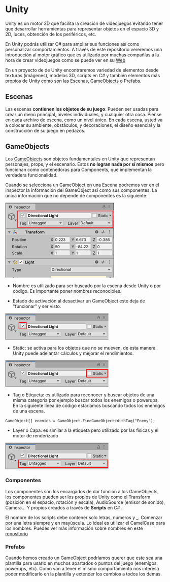 # Unity
Unity es un motor 3D que facilita la creación de videojuegos evitando tener que desarrollar herramientas para representar objetos en el espacio 3D y 2D, luces, obtención de los periféricos, etc.

En Unity podrás utilizar C# para ampliar sus funciones así como personalizar comportamientos. A través de este repositorio vereremos una introducción al motor gráfico que es utilizado por muchas compañías a la hora de crear videojuegos como se puede ver en su [Web](https://unity.com/es/madewith)

En un proyecto de de Unity encontraremos variedad de elementos desde texturas (imágenes), modelos 3D, scripts en C# y también elementos más propios de Unity como son las Escenas, GameObjects o Prefabs.

## Escenas
Las escenas **contienen los objetos de su juego**. Pueden ser usadas para crear un menú principal, niveles individuales, y cualquier otra cosa. Piense en cada archivo de escena, como un nivel único. En cada escena, usted va a colocar su ambiente, obstáculos, y decoraciones, el diseño esencial y la construcción de su juego en pedazos.


## GameObjects
Los [GameObjects](https://docs.unity3d.com/Manual/class-GameObject.html) son objetos fundamentales en Unity que representan personajes, props, y el escenario. Estos **no logran nada por sí mismos** pero funcionan como contenedoras para Components, que implementan la verdadera funcionalidad. 

Cuando se selecciona un GameObject en una Escena podremos ver en el inspector la información del GameObject así como sus componentes. La única información que no depende de componentes es la siguiente:

![Visión de un GameObject en el inspector](https://raw.githubusercontent.com/Cheomm88/RAY/master/Unity/images/GameObjectSceneStatusProperties.png)

- Nombre es utilizado para ser buscado por la escena desde Unity o por código. Es importante poner nombres reconocibles.

- Estado de activación al desactivar un GameObject este deja de "funcionar" y ser visto.

![Check box para activar o desactivar GameObject](https://raw.githubusercontent.com/Cheomm88/RAY/master/Unity/images/GOInspectorActiveSetting.png)



- Static: se activa para los objetos que no se mueven, de esta manera Unity puede adelantar cálculos y mejorar el rendimientos.

![Check box para marcar como estático](https://raw.githubusercontent.com/Cheomm88/RAY/master/Unity/images/GOInspectorStaticSetting.png)

- Tag o Etiqueta: es utilizado para reconocer y buscar objetos de una misma categoría por ejemplo buscar todos los enemigos o powerups. En la siguiente línea de código estaríamos buscando todos los enemigos de una escena.
```
GameObject[] enemies = GameObject.FindGameObjectsWithTag("Enemy");
```
- Layer o Capa: es similar a la etiqueta pero utilizado por las físicas y el motor de renderizado

![Sección donde modificar el Layer o el Tag de un GameObject](https://raw.githubusercontent.com/Cheomm88/RAY/master/Unity/images/GOInspectorTagsAndLayers.png)

### Componentes
Los componentes son los encargados de dar función a los GameObjects, los componentes pueden ser los propios de Unity como el Transform (posición en el espacio, rotación y escala), AudioSource (emisor de sonido), Camera... Y propios creados a través de **Scripts** en C# .

El nombre de los scripts debe contener solo letras, números y _. Comenzar por una letra siempre y en mayúscula. Lo ideal es utilizar el CamelCase para los nombres. Puedes ver más información sobre nombres en este [repositorio](https://github.com/Cheomm88/unity-clean-code#the-basics)

### Prefabs
Cuando hemos creado un GameObject podríamos querer que este sea una plantilla para usarlo en muchos apartados o puntos del juego (enemigos, powerups, etc). Como van a tener el mismo comportamiento nos interesa poder modificarlo en la plantilla y extender los cambios a todos los demás.

